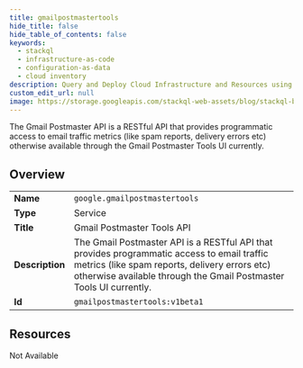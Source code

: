 ```yaml
---
title: gmailpostmastertools
hide_title: false
hide_table_of_contents: false
keywords:
  - stackql
  - infrastructure-as-code
  - configuration-as-data
  - cloud inventory
description: Query and Deploy Cloud Infrastructure and Resources using SQL
custom_edit_url: null
image: https://storage.googleapis.com/stackql-web-assets/blog/stackql-blog-post-featured-image.png
---
```

The Gmail Postmaster API is a RESTful API that provides programmatic access to email traffic metrics (like spam reports, delivery errors etc) otherwise available through the Gmail Postmaster Tools UI currently.  
    

## Overview
<table><tbody>
<tr><td><b>Name</b></td><td><code>google.gmailpostmastertools</code></td></tr>
<tr><td><b>Type</b></td><td>Service</td></tr>
<tr><td><b>Title</b></td><td>Gmail Postmaster Tools API</td></tr>
<tr><td><b>Description</b></td><td>The Gmail Postmaster API is a RESTful API that provides programmatic access to email traffic metrics (like spam reports, delivery errors etc) otherwise available through the Gmail Postmaster Tools UI currently.</td></tr>
<tr><td><b>Id</b></td><td><code>gmailpostmastertools:v1beta1</code></td></tr>
</tbody></table>

## Resources
<div class="row"><div class="providerDocColumn">Not Available</div></div>